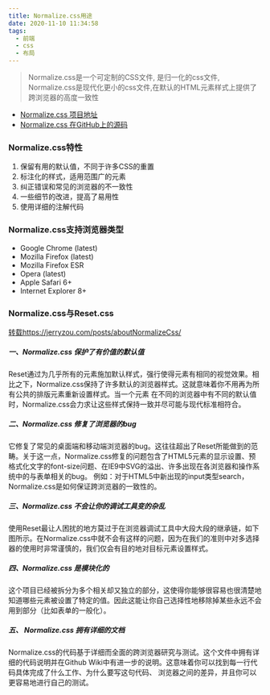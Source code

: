 ```yaml
---
title: Normalize.css用途
date: 2020-11-10 11:34:58
tags:
  - 前端
  - css
  - 布局
---
```



> Normalize.css是一个可定制的CSS文件, 是归一化的css文件, Normalize.css是现代化更小的css文件,在默认的HTML元素样式上提供了跨浏览器的高度一致性

+ [Normalize.css 项目地址](http://necolas.github.io/normalize.css/ "Normalize.css 项目地址")
+ [Normalize.css 在GitHub上的源码](https://github.com/necolas/normalize.css "Normalize.css 在GitHub上的源码")

### Normalize.css特性

1. 保留有用的默认值，不同于许多CSS的重置
2. 标注化的样式，适用范围广的元素
3. 纠正错误和常见的浏览器的不一致性
4. 一些细节的改进，提高了易用性
5. 使用详细的注解代码


### Normalize.css支持浏览器类型

+ Google Chrome (latest)
+ Mozilla Firefox (latest)
+ Mozilla Firefox ESR
+ Opera (latest)
+ Apple Safari 6+
+ Internet Explorer 8+


### Normalize.css与Reset.css 
 [转载https://jerryzou.com/posts/aboutNormalizeCss/](https://jerryzou.com/posts/aboutNormalizeCss/ "转载")

##### 一、Normalize.css 保护了有价值的默认值

  Reset通过为几乎所有的元素施加默认样式，强行使得元素有相同的视觉效果。相比之下，Normalize.css保持了许多默认的浏览器样式。这就意味着你不用再为所有公共的排版元素重新设置样式。当一个元素
在不同的浏览器中有不同的默认值时，Normalize.css会力求让这些样式保持一致并尽可能与现代标准相符合。

##### 二、Normalize.css 修复了浏览器的bug

它修复了常见的桌面端和移动端浏览器的bug。这往往超出了Reset所能做到的范畴。关于这一点，Normalize.css修复的问题包含了HTML5元素的显示设置、预格式化文字的font-size问题、在IE9中SVG的溢出、许多出现在各浏览器和操作系统中的与表单相关的bug。 例如：对于HTML5中新出现的input类型search，Normalize.css是如何保证跨浏览器的一致性的。

##### 三、Normalize.css 不会让你的调试工具变的杂乱

使用Reset最让人困扰的地方莫过于在浏览器调试工具中大段大段的继承链，如下图所示。在Normalize.css中就不会有这样的问题，因为在我们的准则中对多选择器的使用时非常谨慎的，我们仅会有目的地对目标元素设置样式。

##### 四、Normalize.css 是模块化的

  这个项目已经被拆分为多个相关却又独立的部分，这使得你能够很容易也很清楚地知道哪些元素被设置了特定的值。因此这能让你自己选择性地移除掉某些永远不会用到部分（比如表单的一般化）。

##### 五、 Normalize.css 拥有详细的文档

Normalize.css的代码基于详细而全面的跨浏览器研究与测试。这个文件中拥有详细的代码说明并在Github Wiki中有进一步的说明。这意味着你可以找到每一行代码具体完成了什么工作、为什么要写这句代码、 浏览器之间的差异，并且你可以更容易地进行自己的测试。


